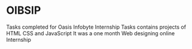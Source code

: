 # OIBSIP
Tasks completed for Oasis Infobyte Internship
Tasks contains projects of HTML CSS and JavaScript
It was a one month Web designing online Internship
